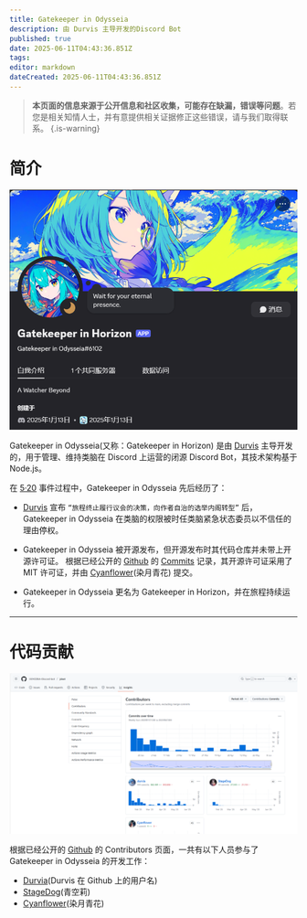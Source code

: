 ```yaml
---
title: Gatekeeper in Odysseia
description: 由 Durvis 主导开发的Discord Bot
published: true
date: 2025-06-11T04:43:36.851Z
tags: 
editor: markdown
dateCreated: 2025-06-11T04:43:36.851Z
---
```


> **本页面的信息来源于公开信息和社区收集，可能存在缺漏，错误等问题**。若您是相关知情人士，并有意提供相关证据修正这些错误，请与我们取得联系。
{.is-warning}

# 简介

![gatekeeper-main.png](/all_upload_files_should_in_here/archives/history/other_historical_info/bot/gatekeeper_in_odysseia/gatekeeper-main.png)

Gatekeeper in Odysseia(又称：Gatekeeper in Horizon) 是由 [Durvis](/智识库/档案馆/历史/历史人物/Durvis) 主导开发的，用于管理、维持类脑在 Discord 上运营的闭源 Discord Bot，其技术架构基于 Node.js。

在 [5·20](智识库/档案馆/历史/重大历史事件/520事件) 事件过程中，Gatekeeper in Odysseia 先后经历了：

-  [Durvis](/智识库/档案馆/历史/历史人物/Durvis) 宣布 `“旅程终止履行议会的决策，向作者自治的选举内阁转型”` 后，Gatekeeper in Odysseia 在类脑的权限被时任类脑紧急状态委员以不信任的理由停权。

- Gatekeeper in Odysseia 被开源发布，但开源发布时其代码仓库并未带上开源许可证。
根据已经公开的 [Github](https://github.com/ODYZZEIA-Discord-bot/jsbot) 的 [Commits](https://github.com/ODYZZEIA-Discord-bot/jsbot/commit/0d94770702dfc706a03fa60f4c52fb0b52105f3b) 记录，其开源许可证采用了 MIT 许可证，并由 [Cyanflower](https://github.com/Cyanflower)(染月青花) 提交。

- Gatekeeper in Odysseia 更名为 Gatekeeper in Horizon，并在旅程持续运行。


---

# 代码贡献

![gatekeeper-github-contributor.png](/all_upload_files_should_in_here/archives/history/other_historical_info/bot/gatekeeper_in_odysseia/gatekeeper-github-contributor.png)

根据已经公开的 [Github](https://github.com/ODYZZEIA-Discord-bot/jsbot) 的 Contributors 页面，一共有以下人员参与了 Gatekeeper in Odysseia 的开发工作：
- [Durvia](https://github.com/durvia)(Durvis 在 Github 上的用户名) 
- [StageDog](https://github.com/StageDog)(青空莉)
- [Cyanflower](https://github.com/Cyanflower)(染月青花) 







